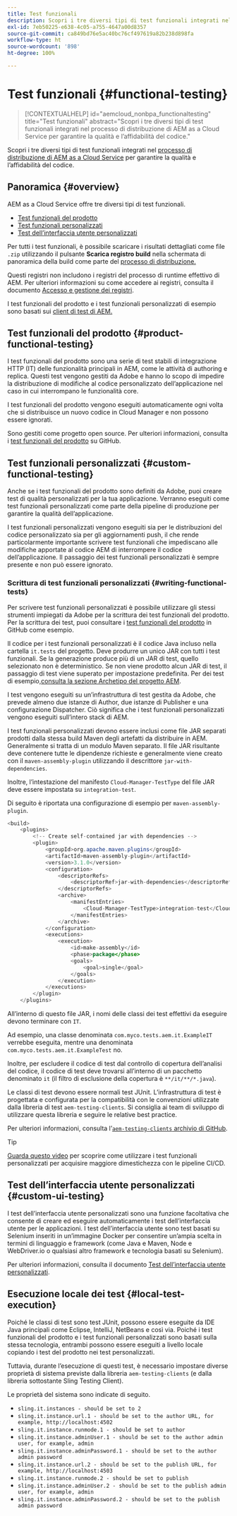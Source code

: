 ```yaml
---
title: Test funzionali
description: Scopri i tre diversi tipi di test funzionali integrati nel processo di distribuzione di AEM as a Cloud Service per garantire la qualità e l’affidabilità del codice.
exl-id: 7eb50225-e638-4c05-a755-4647a00d8357
source-git-commit: ca849bd76e5ac40bc76cf497619a82b238d898fa
workflow-type: ht
source-wordcount: '898'
ht-degree: 100%

---
```



# Test funzionali {#functional-testing}

>[!CONTEXTUALHELP]
>id="aemcloud_nonbpa_functionaltesting"
>title="Test funzionali"
>abstract="Scopri i tre diversi tipi di test funzionali integrati nel processo di distribuzione di AEM as a Cloud Service per garantire la qualità e l’affidabilità del codice."

Scopri i tre diversi tipi di test funzionali integrati nel [processo di distribuzione di AEM as a Cloud Service](/help/implementing/cloud-manager/deploy-code.md) per garantire la qualità e l’affidabilità del codice.

## Panoramica {#overview}

AEM as a Cloud Service offre tre diversi tipi di test funzionali.

* [Test funzionali del prodotto](#product-functional-testing)
* [Test funzionali personalizzati](#custom-functional-testing)
* [Test dell’interfaccia utente personalizzati](#custom-ui-testing)

Per tutti i test funzionali, è possibile scaricare i risultati dettagliati come file `.zip` utilizzando il pulsante **Scarica registro build** nella schermata di panoramica della build come parte del [processo di distribuzione.](/help/implementing/cloud-manager/deploy-code.md)

Questi registri non includono i registri del processo di runtime effettivo di AEM. Per ulteriori informazioni su come accedere ai registri, consulta il documento [Accesso e gestione dei registri](/help/implementing/cloud-manager/manage-logs.md).

I test funzionali del prodotto e i test funzionali personalizzati di esempio sono basati sui [client di test di AEM.](https://github.com/adobe/aem-testing-clients)

## Test funzionali del prodotto {#product-functional-testing}

I test funzionali del prodotto sono una serie di test stabili di integrazione HTTP (IT) delle funzionalità principali in AEM, come le attività di authoring e replica. Questi test vengono gestiti da Adobe e hanno lo scopo di impedire la distribuzione di modifiche al codice personalizzato dell’applicazione nel caso in cui interrompano le funzionalità core.

I test funzionali del prodotto vengono eseguiti automaticamente ogni volta che si distribuisce un nuovo codice in Cloud Manager e non possono essere ignorati.

Sono gestiti come progetto open source. Per ulteriori informazioni, consulta i [test funzionali del prodotto](https://github.com/adobe/aem-test-samples/tree/aem-cloud/smoke) su GitHub.

## Test funzionali personalizzati {#custom-functional-testing}

Anche se i test funzionali del prodotto sono definiti da Adobe, puoi creare test di qualità personalizzati per la tua applicazione. Verranno eseguiti come test funzionali personalizzati come parte della pipeline di produzione per garantire la qualità dell’applicazione.

I test funzionali personalizzati vengono eseguiti sia per le distribuzioni del codice personalizzato sia per gli aggiornamenti push, il che rende particolarmente importante scrivere test funzionali che impediscano alle modifiche apportate al codice AEM di interrompere il codice dell’applicazione. Il passaggio dei test funzionali personalizzati è sempre presente e non può essere ignorato.

### Scrittura di test funzionali personalizzati {#writing-functional-tests}

Per scrivere test funzionali personalizzati è possibile utilizzare gli stessi strumenti impiegati da Adobe per la scrittura dei test funzionali del prodotto. Per la scrittura dei test, puoi consultare i [test funzionali del prodotto](https://github.com/adobe/aem-test-samples/tree/aem-cloud/smoke) in GitHub come esempio.

Il codice per i test funzionali personalizzati è il codice Java incluso nella cartella `it.tests` del progetto. Deve produrre un unico JAR con tutti i test funzionali. Se la generazione produce più di un JAR di test, quello selezionato non è deterministico. Se non viene prodotto alcun JAR di test, il passaggio di test viene superato per impostazione predefinita. Per dei test di esempio,[consulta la sezione Archetipo del progetto AEM](https://github.com/adobe/aem-project-archetype/tree/develop/src/main/archetype/it.tests).

I test vengono eseguiti su un’infrastruttura di test gestita da Adobe, che prevede almeno due istanze di Author, due istanze di Publisher e una configurazione Dispatcher. Ciò significa che i test funzionali personalizzati vengono eseguiti sull’intero stack di AEM.

I test funzionali personalizzati devono essere inclusi come file JAR separati prodotti dalla stessa build Maven degli artefatti da distribuire in AEM. Generalmente si tratta di un modulo Maven separato. Il file JAR risultante deve contenere tutte le dipendenze richieste e generalmente viene creato con il `maven-assembly-plugin` utilizzando il descrittore `jar-with-dependencies`.

Inoltre, l’intestazione del manifesto `Cloud-Manager-TestType` del file JAR deve essere impostata su `integration-test`.

Di seguito è riportata una configurazione di esempio per `maven-assembly-plugin`.

```java
<build>
    <plugins>
        <!-- Create self-contained jar with dependencies -->
        <plugin>
            <groupId>org.apache.maven.plugins</groupId>
            <artifactId>maven-assembly-plugin</artifactId>
            <version>3.1.0</version>
            <configuration>
                <descriptorRefs>
                    <descriptorRef>jar-with-dependencies</descriptorRef>
                </descriptorRefs>
                <archive>
                    <manifestEntries>
                        <Cloud-Manager-TestType>integration-test</Cloud-Manager-TestType>
                    </manifestEntries>
                </archive>
            </configuration>
            <executions>
                <execution>
                    <id>make-assembly</id>
                    <phase>package</phase>
                    <goals>
                        <goal>single</goal>
                    </goals>
                </execution>
            </executions>
        </plugin>
    </plugins>
```

All’interno di questo file JAR, i nomi delle classi dei test effettivi da eseguire devono terminare con `IT`.

Ad esempio, una classe denominata `com.myco.tests.aem.it.ExampleIT` verrebbe eseguita, mentre una denominata `com.myco.tests.aem.it.ExampleTest` no.

Inoltre, per escludere il codice di test dal controllo di copertura dell’analisi del codice, il codice di test deve trovarsi all’interno di un pacchetto denominato `it` (il filtro di esclusione della copertura è `**/it/**/*.java`).

Le classi di test devono essere normali test JUnit. L’infrastruttura di test è progettata e configurata per la compatibilità con le convenzioni utilizzate dalla libreria di test `aem-testing-clients`. Si consiglia ai team di sviluppo di utilizzare questa libreria e seguire le relative best practice.

Per ulteriori informazioni, consulta l’[`aem-testing-clients` archivio di GitHub](https://github.com/adobe/aem-testing-clients).

>[!TIP]
>
>[Guarda questo video](https://www.youtube.com/watch?v=yJX6r3xRLHU) per scoprire come utilizzare i test funzionali personalizzati per acquisire maggiore dimestichezza con le pipeline CI/CD.

## Test dell’interfaccia utente personalizzati {#custom-ui-testing}

I test dell’interfaccia utente personalizzati sono una funzione facoltativa che consente di creare ed eseguire automaticamente i test dell’interfaccia utente per le applicazioni. I test dell’interfaccia utente sono test basati su Selenium inseriti in un’immagine Docker per consentire un’ampia scelta in termini di linguaggio e framework (come Java e Maven, Node e WebDriver.io o qualsiasi altro framework e tecnologia basati su Selenium).

Per ulteriori informazioni, consulta il documento [Test dell’interfaccia utente personalizzati](/help/implementing/cloud-manager/ui-testing.md#custom-ui-testing).

## Esecuzione locale dei test {#local-test-execution}

Poiché le classi di test sono test JUnit, possono essere eseguite da IDE Java principali come Eclipse, IntelliJ, NetBeans e così via. Poiché i test funzionali del prodotto e i test funzionali personalizzati sono basati sulla stessa tecnologia, entrambi possono essere eseguiti a livello locale copiando i test del prodotto nei test personalizzati.

Tuttavia, durante l’esecuzione di questi test, è necessario impostare diverse proprietà di sistema previste dalla libreria `aem-testing-clients` (e dalla libreria sottostante Sling Testing Client).

Le proprietà del sistema sono indicate di seguito.

* `sling.it.instances - should be set to 2`
* `sling.it.instance.url.1 - should be set to the author URL, for example, http://localhost:4502`
* `sling.it.instance.runmode.1 - should be set to author`
* `sling.it.instance.adminUser.1 - should be set to the author admin user, for example, admin`
* `sling.it.instance.adminPassword.1 - should be set to the author admin password`
* `sling.it.instance.url.2 - should be set to the publish URL, for example, http://localhost:4503`
* `sling.it.instance.runmode.2 - should be set to publish`
* `sling.it.instance.adminUser.2 - should be set to the publish admin user, for example, admin`
* `sling.it.instance.adminPassword.2 - should be set to the publish admin password`
